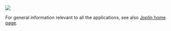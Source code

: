<img src="https://joplin.cozic.net/images/DemoDesktop.png" style="max-width: 100%">

For general information relevant to all the applications, see also [Joplin home page](https://joplin.cozic.net).